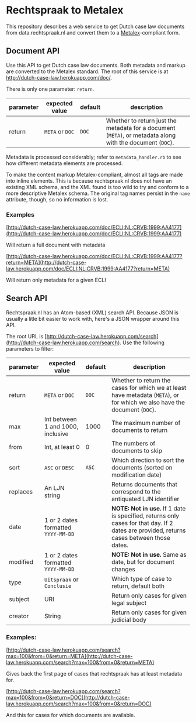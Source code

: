 # Rechtspraak to Metalex
This repository describes a web service to get Dutch case law documents from data.rechtspraak.nl and convert them to a [Metalex](http://metalex.eu/)-compliant form.

## Document API
Use this API to get Dutch case law documents. Both metadata and markup are converted to the Metalex standard. The root of this service is at [http://dutch-case-law.herokuapp.com/doc/<ecli>](http://dutch-case-law.herokuapp.com/doc/).

There is only one parameter: `return`. 

|parameter|expected value |default|description|
|---------|---------------|-------|-----------|
|return   |`META` or `DOC`|`DOC`  |Whether to return just the metadata for a document (`META`), or metadata along with the document (`DOC`).|         
 
Metadata is processed considerably; refer to `metadata_handler.rb` to see how different metadata elements are processed.

To make the content markup Metalex-compliant, almost all tags are made into inline elements. This is because rechtspraak.nl does not have an existing XML schema, and the XML found is too wild to try and conform to a more descriptive Metalex schema. The original tag names persist in the `name` attribute, though, so no information is lost.

### Examples 
[http://dutch-case-law.herokuapp.com/doc/ECLI:NL:CRVB:1999:AA4177](http://dutch-case-law.herokuapp.com/doc/ECLI:NL:CRVB:1999:AA4177)

Will return a full document with metadata


[http://dutch-case-law.herokuapp.com/doc/ECLI:NL:CRVB:1999:AA4177?return=META](http://dutch-case-law.herokuapp.com/doc/ECLI:NL:CRVB:1999:AA4177?return=META)

Will return only metadata for a given ECLI
 
## Search API
Rechtspraak.nl has an Atom-based (XML) search API. Because JSON is usually a litle bit easier to work with, here's a JSON wrapper around this API.

The root URL is [http://dutch-case-law.herokuapp.com/search](http://dutch-case-law.herokuapp.com/search). Use the following parameters to filter:

|parameter|expected value |default|description|
|---------|---------------|-------|-----------|
|return   |`META` or `DOC`|`DOC`  |Whether to return the cases for which we at least have metadata (`META`), or for which we also have the document (`DOC`).|         
|max     |Int between 1 and 1000, inclusive|1000|The maximum number of documents to return|
|from     |Int, at least 0|0      |The numbers of documents to skip|
|sort     |`ASC` or `DESC`|`ASC`  |Which direction to sort the documents (sorted on modification date)|
|replaces |An LJN string  |       |Returns documents that correspond to the antiquated LJN identifier|
|date     |1 or 2 dates formatted `YYYY-MM-DD`||**NOTE: Not in use.** If 1 date is specified, returns only cases for that day. If 2 dates are provided, returns cases between those dates.|
|modified |1 or 2 dates formatted `YYYY-MM-DD`||**NOTE: Not in use.** Same as date, but for document changes|
|type     |`Uitspraak` or `Conclusie`||Which type of case to return, default both|
|subject  |URI            |       |Return only cases for given legal subject|
|creator  |String         |       |Return only cases for given judicial body|
                           
### Examples:
[http://dutch-case-law.herokuapp.com/search?max=100&from=0&return=META](http://dutch-case-law.herokuapp.com/search?max=100&from=0&return=META)

Gives back the first page of cases that rechtspraak has at least metadata for.


[http://dutch-case-law.herokuapp.com/search?max=100&from=0&return=DOC](http://dutch-case-law.herokuapp.com/search?max=100&from=0&return=DOC)

And this for cases for which documents are available.

                          